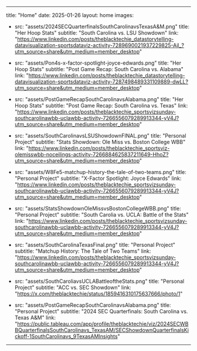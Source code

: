 
---
title: "Home"
date: 2025-01-26
layout: home
images:
  - src: "assets/2024SECQuarterfinalsSouthCarolinavsTexasA&M.png"
    title: "Her Hoop Stats"
    subtitle: "South Carolina vs. LSU Showdown"
    link: "https://www.linkedin.com/posts/theblacktechie_datastorytelling-datavisualization-sportsdataviz-activity-7289690021937229825-Ajl_?utm_source=share&utm_medium=member_desktop"
    
  - src: "assets/Pon4s-x-factor-spotlight-joyce-edwards.png"
    title: "Her Hoop Stats"
    subtitle: "Post Game Recap: South Carolina vs. Alabama"
    link: "https://www.linkedin.com/posts/theblacktechie_datastorytelling-datavisualization-sportsdataviz-activity-7287498489331109889-dwLL?utm_source=share&utm_medium=member_desktop"
  - src: "assets/PostGameRecapSouthCarolinavsAlabama.png"
    title: "Her Hoop Stats"
    subtitle: "Post Game Recap: South Carolina vs. Texas"
    link: "https://www.linkedin.com/posts/theblacktechie_sportsvizsunday-southcarolinawbb-uclawbb-activity-7266556079289913344-yV4J?utm_source=share&utm_medium=member_desktop"
  - src: "assets/SouthCarolinavsLSUShowdownFINAL.png"
    title: "Personal Project"
    subtitle: "Stats Showdown: Ole Miss vs. Boston College WBB"
    link: "https://www.linkedin.com/posts/theblacktechie_sportsviz-olemisswbb-noceilings-activity-7266884625837211649-HhoZ?utm_source=share&utm_medium=member_desktop"
  - src: "assets/W8Fe5-matchup-history-the-tale-of-two-teams.png"
    title: "Personal Project"
    subtitle: "X-Factor Spotlight: Joyce Edwards"
    link: "https://www.linkedin.com/posts/theblacktechie_sportsvizsunday-southcarolinawbb-uclawbb-activity-7266556079289913344-yV4J?utm_source=share&utm_medium=member_desktop"
  - src: "assets/StatsShowdownOleMissvsBostonCollegeWBB.png"
    title: "Personal Project"
    subtitle: "South Carolia vs. UCLA: Battle of the Stats"
    link: "https://www.linkedin.com/posts/theblacktechie_sportsvizsunday-southcarolinawbb-uclawbb-activity-7266556079289913344-yV4J?utm_source=share&utm_medium=member_desktop"
  - src: "assets/SouthCarolinaTexasFinal.png"
    title: "Personal Project"
    subtitle: "Matchup History: The Tale of Two Teams"
    link: "https://www.linkedin.com/posts/theblacktechie_sportsvizsunday-southcarolinawbb-uclawbb-activity-7266556079289913344-yV4J?utm_source=share&utm_medium=member_desktop"
  - src: "assets/SouthCaroliavsUCLABattleoftheStats.png"
    title: "Personal Project"
    subtitle: "ACC vs. SEC Showdown"
    link: "https://x.com/theblacktechie/status/1859416310175637666/photo/1"
  - src: "assets/PostGameRecapSouthCarolinavsAlabama.png"
    title: "Personal Project"
    subtitle: "2024 SEC Quarterfinals: South Carolina vs. Texas A&M"
    link: "https://public.tableau.com/app/profile/theblacktechie/viz/2024SECWBBQuarterfinalsSouthCarolinavs_TexasAM/SECShowdownQuarterfinalsKickoff-1SouthCarolinavs_9TexasAMInsights"
    
---
